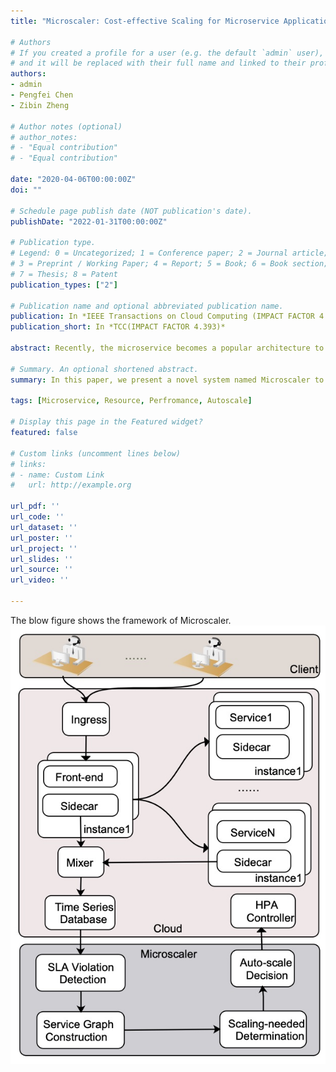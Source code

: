 ```yaml
---
title: "Microscaler: Cost-effective Scaling for Microservice Applications in the Cloud with an Online Learning Approach"

# Authors
# If you created a profile for a user (e.g. the default `admin` user), write the username (folder name) here 
# and it will be replaced with their full name and linked to their profile.
authors:
- admin
- Pengfei Chen
- Zibin Zheng

# Author notes (optional)
# author_notes:
# - "Equal contribution"
# - "Equal contribution"

date: "2020-04-06T00:00:00Z"
doi: ""

# Schedule page publish date (NOT publication's date).
publishDate: "2022-01-31T00:00:00Z"

# Publication type.
# Legend: 0 = Uncategorized; 1 = Conference paper; 2 = Journal article;
# 3 = Preprint / Working Paper; 4 = Report; 5 = Book; 6 = Book section;
# 7 = Thesis; 8 = Patent
publication_types: ["2"]

# Publication name and optional abbreviated publication name.
publication: In *IEEE Transactions on Cloud Computing (IMPACT FACTOR 4.393)*
publication_short: In *TCC(IMPACT FACTOR 4.393)*

abstract: Recently, the microservice becomes a popular architecture to construct cloud native systems due to its agility. In cloud native systems, autoscaling is a key enabling technique to adapt to workload changes by acquiring or releasing the right amount of computing resources. However, it becomes a challenging problem in microservice applications, since such an application usually comprises a large number of different microservices with complex interactions. When the performance decreases due to an unpredictable workload peak, it is difficult to pinpoint the scaling-needed services which need to scale out and evaluate how many resources they need. In this paper, we present a novel system named Microscaler to automatically identify the scaling-needed services and scale them to meet the Service Level Agreement (SLA) with an optimal cost for microservice applications. Microscaler first collects the quality of service (QoS) metrics in the service mesh enabled microservice infrastructure. Then, it determines under-provisioning or over-provisioning service instances along the service dependency graph with a novel scaling-needed service criterion named service power. The service dependency graph could be obtained by correlating each request flow in the service mesh. By combining an online learning approach and a step-by-step heuristic approach, Microscaler can precisely reach the optimal service scale meeting the SLA requirements. The experimental evaluations in a microservice benchmark show that Microscaler achieves an average 93% precision in scaling-needed service determination and converges to the optimal service scale faster than several state-of-the-art methods. Moreover, Microscaler is lightweight and flexible enough to work in a large-scale microservice system.

# Summary. An optional shortened abstract.
summary: In this paper, we present a novel system named Microscaler to automatically identify the scaling-needed services and scale them to meet the Service Level Agreement (SLA) with an optimal cost for microservice applications.

tags: [Microservice, Resource, Perfromance, Autoscale]

# Display this page in the Featured widget?
featured: false

# Custom links (uncomment lines below)
# links:
# - name: Custom Link
#   url: http://example.org

url_pdf: ''
url_code: ''
url_dataset: ''
url_poster: ''
url_project: ''
url_slides: ''
url_source: ''
url_video: ''

---
```

The blow figure shows the framework of Microscaler.
![Microscaler Framework](./microscaler20.jpg)
